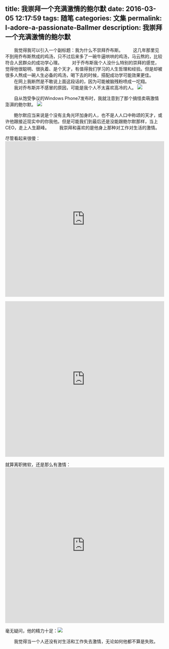 title: 我崇拜一个充满激情的鲍尔默
date: 2016-03-05 12:17:59
tags: 随笔
categories: 文集
permalink: I-adore-a-passionate-Ballmer
description: 我崇拜一个充满激情的鲍尔默
---
　　我觉得我可以引入一个副标题：我为什么不崇拜乔布斯。
　　这几年那里见不到用乔布斯熬成的鸡汤，只不过后来多了一碗牛逼哄哄的鸡汤，马云熬的，比较符合人民群众的成功学心理。
　　对于乔布斯我个人没什么特别的崇拜的感觉，觉得他很聪明、很执着、是个天才，有值得我们学习的人生哲理和经验。但是却被很多人熬成一碗人生必备的鸡汤，喝下去的时候，搭配成功学可能效果更佳。
　　在网上我断然是不敢说上面这段话的，因为可能被脑残粉喷成一坨翔。
　　我对乔布斯并不感冒的原因，可能是我个人不太喜欢高冷的人。 <!--more-->
![](http://ww1.sinaimg.cn/mw690/c55a7aeejw1f1lvrt75gcj20dj0a8glp.jpg)

　　自从饱受争议的Windows Phone7发布时，我就注意到了那个搞怪卖萌激情澎湃的鲍尔默。
![](http://ww1.sinaimg.cn/mw690/c55a7aeejw1f1lw498770j20cp07jaan.jpg)

　　鲍尔默应当来说是个没有主角光环加身的人，也不是人人口中称颂的天才，或许他跟接近现实中的你我他。但是可能我们到最后还是没能跟鲍尔默那样，当上CEO，走上人生巅峰。
　　我崇拜和喜欢的是他身上那种对工作对生活的激情。

尽管看起来很傻：<iframe height=498 width=510 src="http://player.youku.com/embed/XNjAwMTQ4MzI4" frameborder=0 allowfullscreen></iframe>
<iframe height=498 width=510 src="http://player.youku.com/embed/XMjUyNjcwMDk2" frameborder=0 allowfullscreen></iframe>

就算离职微软，还是那么有激情：<iframe height=498 width=510 src="http://player.youku.com/embed/XNzU4MDM5MTU2" frameborder=0 allowfullscreen></iframe>

毫无疑问，他的精力十足：![](http://i1.hoopchina.com.cn/blogfile/201603/01/BbsImg145680854724500_309x438big.gif)

　　我觉得当一个人还没有对生活和工作失去激情，无论如何他都不算是失败。